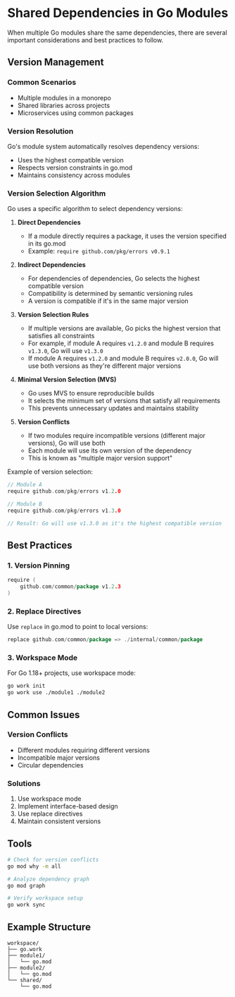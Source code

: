 # Shared Dependencies in Go Modules

When multiple Go modules share the same dependencies, there are several important considerations and best practices to follow.

## Version Management

### Common Scenarios
- Multiple modules in a monorepo
- Shared libraries across projects
- Microservices using common packages

### Version Resolution
Go's module system automatically resolves dependency versions:
- Uses the highest compatible version
- Respects version constraints in go.mod
- Maintains consistency across modules

### Version Selection Algorithm
Go uses a specific algorithm to select dependency versions:

1. **Direct Dependencies**
   - If a module directly requires a package, it uses the version specified in its go.mod
   - Example: `require github.com/pkg/errors v0.9.1`

2. **Indirect Dependencies**
   - For dependencies of dependencies, Go selects the highest compatible version
   - Compatibility is determined by semantic versioning rules
   - A version is compatible if it's in the same major version

3. **Version Selection Rules**
   - If multiple versions are available, Go picks the highest version that satisfies all constraints
   - For example, if module A requires `v1.2.0` and module B requires `v1.3.0`, Go will use `v1.3.0`
   - If module A requires `v1.2.0` and module B requires `v2.0.0`, Go will use both versions as they're different major versions

4. **Minimal Version Selection (MVS)**
   - Go uses MVS to ensure reproducible builds
   - It selects the minimum set of versions that satisfy all requirements
   - This prevents unnecessary updates and maintains stability

5. **Version Conflicts**
   - If two modules require incompatible versions (different major versions), Go will use both
   - Each module will use its own version of the dependency
   - This is known as "multiple major version support"

Example of version selection:
```go
// Module A
require github.com/pkg/errors v1.2.0

// Module B
require github.com/pkg/errors v1.3.0

// Result: Go will use v1.3.0 as it's the highest compatible version
```

## Best Practices

### 1. Version Pinning
```go
require (
    github.com/common/package v1.2.3
)
```

### 2. Replace Directives
Use `replace` in go.mod to point to local versions:
```go
replace github.com/common/package => ./internal/common/package
```

### 3. Workspace Mode
For Go 1.18+ projects, use workspace mode:
```bash
go work init
go work use ./module1 ./module2
```

## Common Issues

### Version Conflicts
- Different modules requiring different versions
- Incompatible major versions
- Circular dependencies

### Solutions
1. Use workspace mode
2. Implement interface-based design
3. Use replace directives
4. Maintain consistent versions

## Tools

```bash
# Check for version conflicts
go mod why -m all

# Analyze dependency graph
go mod graph

# Verify workspace setup
go work sync
```

## Example Structure

```
workspace/
├── go.work
├── module1/
│   └── go.mod
├── module2/
│   └── go.mod
└── shared/
    └── go.mod
``` 
